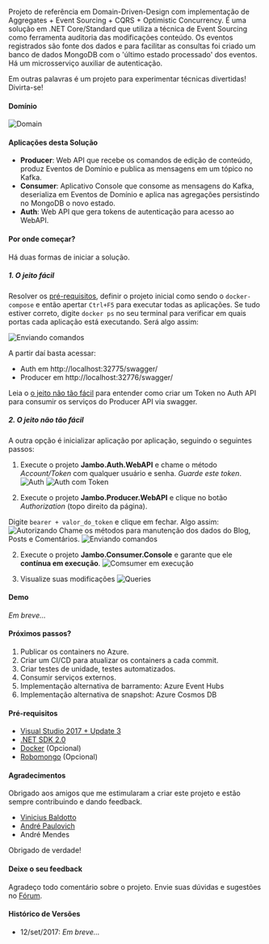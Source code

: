 Projeto de referência em Domain-Driven-Design com implementação de Aggregates + Event Sourcing + CQRS + Optimistic Concurrency. É uma solução em .NET Core/Standard que utiliza a técnica de Event Sourcing como ferramenta auditoria das modificações conteúdo. Os eventos registrados são fonte dos dados e para facilitar as consultas foi criado um banco de dados MongoDB com o 'último estado processado' dos eventos. Há um microsserviço auxiliar de autenticação.

Em outras palavras é um projeto para experimentar técnicas divertidas! Divirta-se!

#### Domínio
![Domain](https://github.com/ivanpaulovich/jambo/blob/master/images/Domain.png)

#### Aplicações desta Solução
* **Producer**: Web API que recebe os comandos de edição de conteúdo, produz Eventos de Domínio e publica as mensagens em um tópico no Kafka.
* **Consumer**: Aplicativo Console que consome as mensagens do Kafka, deserializa em Eventos de Domínio e aplica nas agregações persistindo no MongoDB o novo estado.  
* **Auth**: Web API que gera tokens de autenticação para acesso ao WebAPI.

#### Por onde começar?
Há duas formas de iniciar a solução. 

##### 1. O jeito fácil

Resolver os [pré-requisitos](https://github.com/ivanpaulovich/jambo/#prerequisitos), definir o projeto inicial como sendo o `docker-compose` e então apertar `Ctrl+F5` para executar todas as aplicações. Se tudo estiver correto, digite `docker ps` no seu terminal para verificar em quais portas cada aplicação está executando. Será algo assim:

![Enviando comandos](https://github.com/ivanpaulovich/jambo/blob/master/images/Docker-PS.PNG)

A partir daí basta acessar:
* Auth em http://localhost:32775/swagger/
* Producer em http://localhost:32776/swagger/

Leia o [o jeito não tão fácil](https://github.com/ivanpaulovich/jambo/#2-o-jeito-não-tão-fácil) para entender como criar um Token no Auth API para consumir os serviços do Producer API via swagger.

##### 2. O jeito não tão fácil

A outra opção é inicializar aplicação por aplicação, seguindo o seguintes passos:

1. Execute o projeto **Jambo.Auth.WebAPI** e chame o método *Account/Token* com qualquer usuário e senha. *Guarde este token*.
![Auth](https://github.com/ivanpaulovich/jambo/blob/master/images/Auth.PNG)
![Auth com Token](https://github.com/ivanpaulovich/jambo/blob/master/images/Auth1.PNG)

3. Execute o projeto **Jambo.Producer.WebAPI** e clique no botão *Authorization* (topo direito da página).

Digite `bearer + valor_do_token` e clique em fechar. Algo assim:
![Autorizando](https://github.com/ivanpaulovich/jambo/blob/master/images/Producer.PNG)
Chame os métodos para manutenção dos dados do Blog, Posts e Comentários.
![Enviando comandos](https://github.com/ivanpaulovich/jambo/blob/master/images/Producer02.PNG)

2. Execute o projeto **Jambo.Consumer.Console** e garante que ele **contínua em execução**.
![Comsumer em execução](https://github.com/ivanpaulovich/jambo/blob/master/images/Consumer.PNG)

4. Visualize suas modificações
![Queries](https://github.com/ivanpaulovich/jambo/blob/master/images/Producer03.PNG)

#### Demo
*Em breve...*

#### Próximos passos?
1. Publicar os containers no Azure.
2. Criar um CI/CD para atualizar os containers a cada commit.
3. Criar testes de unidade, testes automatizados.
4. Consumir serviços externos.
5. Implementação alternativa de barramento: Azure Event Hubs
6. Implementação alternativa de snapshot: Azure Cosmos DB

#### Pré-requisitos

* [Visual Studio 2017 + Update 3](https://www.visualstudio.com/en-us/news/releasenotes/vs2017-relnotes)
* [.NET SDK 2.0](https://www.microsoft.com/net/download/core)
* [Docker](https://docs.docker.com/docker-for-windows/install/) (Opcional)
* [Robomongo](https://robomongo.org/) (Opcional)

#### Agradecimentos
Obrigado aos amigos que me estimularam a criar este projeto e estão sempre contribuindo e dando feedback.
* [Vinicius Baldotto](https://github.com/Baldotto)
* [André Paulovich](https://github.com/andrepaulovich)
* André Mendes

Obrigado de verdade!

#### Deixe o seu feedback
Agradeço todo comentário sobre o projeto. Envie  suas dúvidas e sugestões no [Fórum](https://github.com/ivanpaulovich/jambo/issues).

#### Histórico de Versões
* 12/set/2017:
*Em breve...*
